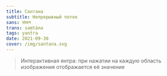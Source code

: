 ```yaml
---
title: Сантана
subtitle: Непрерывный поток
sans: संतान
trans: saṃtāna
tags: yantra
date: 2021-09-30
cover: /img/santana.svg
---
```


<sat-yantra name="santana" />


> Интерактивная янтра: при нажатии на каждую область изображения отображается её значение